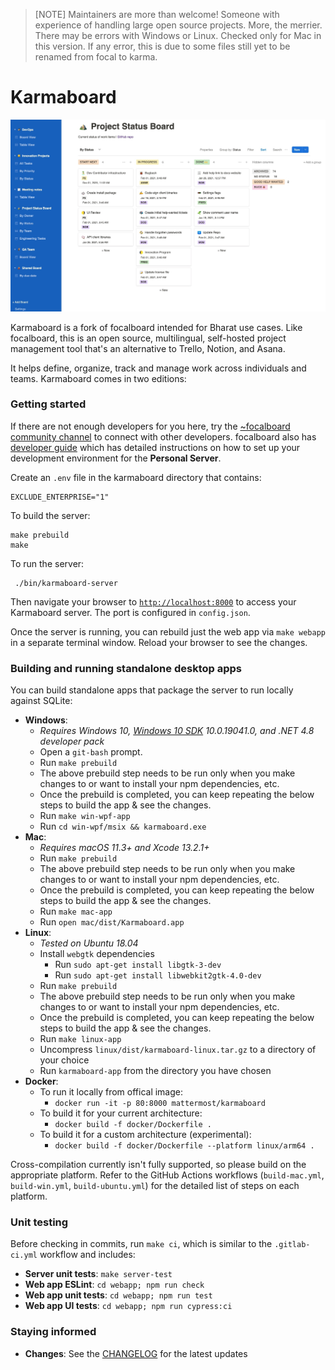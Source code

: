 > [NOTE]
> Maintainers are more than welcome! Someone with experience of handling large open source projects. More, the merrier.
> There may be errors with Windows or Linux. Checked only for Mac in this version. If any error, this is due to some files still yet to be renamed from focal to karma.

# Karmaboard

![Karmaboard](website/site/static/img/hero.jpg)

Karmaboard is a fork of focalboard intended for Bharat use cases.
Like focalboard, this is an open source, multilingual, self-hosted project management tool that's an alternative to Trello, Notion, and Asana.

It helps define, organize, track and manage work across individuals and teams. Karmaboard comes in two editions:



### Getting started

If there are not enough developers for you here, try the [~focalboard community channel](https://community.mattermost.com/core/channels/focalboard) to connect with other developers.
focalboard also has [developer guide](https://developers.mattermost.com/contribute/focalboard/personal-server-setup-guide) which has detailed instructions on how to set up your development environment for the **Personal Server**. 


Create an `.env` file in the karmaboard directory that contains:

```
EXCLUDE_ENTERPRISE="1"
```

To build the server:

```
make prebuild
make
```

To run the server:

```
 ./bin/karmaboard-server
```

Then navigate your browser to [`http://localhost:8000`](http://localhost:8000) to access your Karmaboard server. The port is configured in `config.json`.

Once the server is running, you can rebuild just the web app via `make webapp` in a separate terminal window. Reload your browser to see the changes.

### Building and running standalone desktop apps

You can build standalone apps that package the server to run locally against SQLite:

* **Windows**:
  * *Requires Windows 10, [Windows 10 SDK](https://developer.microsoft.com/en-us/windows/downloads/sdk-archive/) 10.0.19041.0, and .NET 4.8 developer pack*
  * Open a `git-bash` prompt.
  * Run `make prebuild`
  * The above prebuild step needs to be run only when you make changes to or want to install your npm dependencies, etc.
  * Once the prebuild is completed, you can keep repeating the below steps to build the app & see the changes.
  * Run `make win-wpf-app`
  * Run `cd win-wpf/msix && karmaboard.exe`
* **Mac**:
  * *Requires macOS 11.3+ and Xcode 13.2.1+*
  * Run `make prebuild`
  * The above prebuild step needs to be run only when you make changes to or want to install your npm dependencies, etc.
  * Once the prebuild is completed, you can keep repeating the below steps to build the app & see the changes.
  * Run `make mac-app`
  * Run `open mac/dist/Karmaboard.app`
* **Linux**:
  * *Tested on Ubuntu 18.04*
  * Install `webgtk` dependencies
    * Run `sudo apt-get install libgtk-3-dev`
    * Run `sudo apt-get install libwebkit2gtk-4.0-dev`
  * Run `make prebuild`
  * The above prebuild step needs to be run only when you make changes to or want to install your npm dependencies, etc.
  * Once the prebuild is completed, you can keep repeating the below steps to build the app & see the changes.
  * Run `make linux-app`
  * Uncompress `linux/dist/karmaboard-linux.tar.gz` to a directory of your choice
  * Run `karmaboard-app` from the directory you have chosen
* **Docker**:
  * To run it locally from offical image:
    * `docker run -it -p 80:8000 mattermost/karmaboard`
  * To build it for your current architecture:
    * `docker build -f docker/Dockerfile .`
  * To build it for a custom architecture (experimental):
    * `docker build -f docker/Dockerfile --platform linux/arm64 .`

Cross-compilation currently isn't fully supported, so please build on the appropriate platform. Refer to the GitHub Actions workflows (`build-mac.yml`, `build-win.yml`, `build-ubuntu.yml`) for the detailed list of steps on each platform.

### Unit testing

Before checking in commits, run `make ci`, which is similar to the `.gitlab-ci.yml` workflow and includes:

* **Server unit tests**: `make server-test`
* **Web app ESLint**: `cd webapp; npm run check`
* **Web app unit tests**: `cd webapp; npm run test`
* **Web app UI tests**: `cd webapp; npm run cypress:ci`

### Staying informed

* **Changes**: See the [CHANGELOG](CHANGELOG.md) for the latest updates

